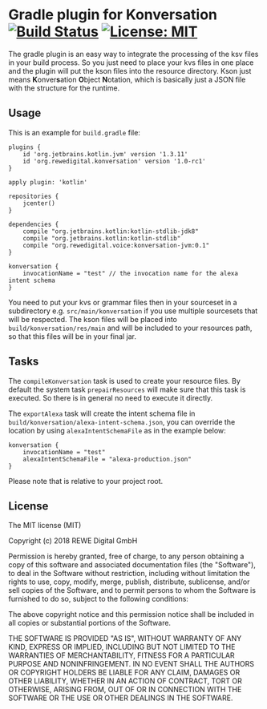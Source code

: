 # Gradle plugin for Konversation [![Build Status][travis-image]][travis-url] [![License: MIT][mit-image]][mit-url]

The gradle plugin is an easy way to integrate the processing of the ksv files in your build process. So you just need to place your
kvs files in one place and the plugin will put the kson files into the resource directory. Kson just means **K**onver**s**ation
**O**bject **N**otation, which is basically just a JSON file with the structure for the runtime.

## Usage

This is an example for `build.gradle` file:

```
plugins {
    id 'org.jetbrains.kotlin.jvm' version '1.3.11'
    id 'org.rewedigital.konversation' version '1.0-rc1'
}

apply plugin: 'kotlin'

repositories {
    jcenter()
}

dependencies {
    compile "org.jetbrains.kotlin:kotlin-stdlib-jdk8"
    compile "org.jetbrains.kotlin:kotlin-stdlib"
    compile "org.rewedigital.voice:konversation-jvm:0.1"
}

konversation {
    invocationName = "test" // the invocation name for the alexa intent schema
}
```

You need to put your kvs or grammar files then in your sourceset in a subdirectory e.g. `src/main/konversation`
if you use multiple sourcesets that will be respected. The kson files will be placed into `build/konversation/res/main`
and will be included to your resources path, so that this files will be in your final jar.

## Tasks

The `compileKonversation` task is used to create your resource files. By default the system task `prepairResources`
will make sure that this task is executed. So there is in general no need to execute it directly.

The `exportAlexa` task will create the intent schema file in `build/konversation/alexa-intent-schema.json`,
you can override the location by using `alexaIntentSchemaFile` as in the example below:

    konversation {
        invocationName = "test"
        alexaIntentSchemaFile = "alexa-production.json"
    }
    
Please note that is relative to your project root.

## License

The MIT license (MIT)

Copyright (c) 2018 REWE Digital GmbH

Permission is hereby granted, free of charge, to any person obtaining a copy of this software and associated
documentation files (the "Software"), to deal in the Software without restriction, including without limitation the
rights to use, copy, modify, merge, publish, distribute, sublicense, and/or sell copies of the Software, and to permit
persons to whom the Software is furnished to do so, subject to the following conditions:

The above copyright notice and this permission notice shall be included in all copies or substantial portions of the
Software.

THE SOFTWARE IS PROVIDED "AS IS", WITHOUT WARRANTY OF ANY KIND, EXPRESS OR IMPLIED, INCLUDING BUT NOT LIMITED TO THE
WARRANTIES OF MERCHANTABILITY, FITNESS FOR A PARTICULAR PURPOSE AND NONINFRINGEMENT. IN NO EVENT SHALL THE AUTHORS OR
COPYRIGHT HOLDERS BE LIABLE FOR ANY CLAIM, DAMAGES OR OTHER LIABILITY, WHETHER IN AN ACTION OF CONTRACT, TORT OR
OTHERWISE, ARISING FROM, OUT OF OR IN CONNECTION WITH THE SOFTWARE OR THE USE OR OTHER DEALINGS IN THE SOFTWARE.

[travis-image]: https://travis-ci.org/rewe-digital-incubator/konversation.svg?branch=master
[travis-url]: https://travis-ci.org/rewe-digital-incubator/konversation
[mit-image]: https://img.shields.io/badge/License-MIT-yellow.svg
[mit-url]: https://opensource.org/licenses/MIT